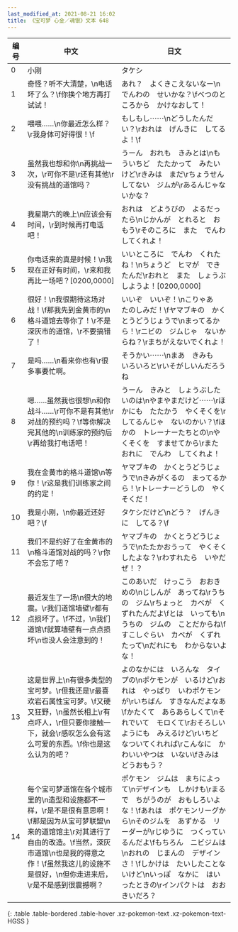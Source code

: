 ```yaml
---
last_modified_at: 2021-08-21 16:02
title: 《宝可梦 心金／魂银》文本 648
---
```

| 编号 | 中文 | 日文 |
| ---- | ---- | ---- |
| 0 | 小刚 | タケシ |
| 1 | 奇怪？听不大清楚，\n电话坏了么？\f你换个地方再打试试！ | あれ？　よくきこえないなー\nでんわの　せいかな？\fべつのところから　かけなおして！ |
| 2 | 喂喂……\n你最近怎么样？\r我身体可好得很！\f | もしもし⋯⋯\nどうしたんだい？\rおれは　げんきに　してるよ！\f |
| 3 | 虽然我也想和你\n再挑战一次，\r可你不是\r还有其他\r没有挑战的道馆吗？ | うーん　おれも　きみとは\nもういちど　たたかって　みたいけど\rきみは　まだ\rちょうせん　してない　ジムが\rあるんじゃないかな？ |
| 4 | 我星期六的晚上\n应该会有时间，\r到时候再打电话吧！ | おれは　どようびの　よるだったら\nじかんが　とれると　おもう\rそのころに　また　でんわしてくれよ！ |
| 5 | 你电话来的真是时候！\n我现在正好有时间，\r来和我再比一场吧？[0200,0000] | いいところに　でんわ　くれたね！\nちょうど　ヒマが　できたんだ\rおれと　また　しょうぶ　しようよ！[0200,0000] |
| 6 | 很好！\n我很期待这场对战！\f那我先到金黄市的\n格斗道馆去等你了！\r不是深灰市的道馆，\r不要搞错了！ | いいぞ　いいぞ！\nこりゃあ　たのしみだ！\fヤマブキの　かくとうどうじょうで\nまってるから！\rニビの　ジムじゃ　ないからね？\rまちがえないでくれよ！ |
| 7 | 是吗……\n看来你也有\r很多事要忙啊。 | そうかい⋯⋯\nまあ　きみも　いろいろと\rいそがしいんだろうね |
| 8 | 嗯……虽然我也很想\n和你战斗……\r可你不是有其他\r对战的预约吗？\f等你解决完其他的\n训练家的预约后\r再给我打电话吧！ | うーん　きみと　しょうぶしたいのは\nやまやまだけど⋯⋯\rほかにも　たたかう　やくそくを\rしてるんじゃ　ないのかい？\fほかの　トレーナーたちとの\nやくそくを　すませてから\rまた　おれに　でんわ　してくれよ！ |
| 9 | 我在金黄市的格斗道馆\n等你！\r这是我们训练家之间的约定！ | ヤマブキの　かくとうどうじょうで\nきみがくるの　まってるから！\rトレーナーどうしの　やくそくだ！ |
| 10 | 我是小刚，\n你最近还好吧？\f | タケシだけど\nどう？　げんきに　してる？\f |
| 11 | 我们不是约好了在金黄市的\n格斗道馆对战的吗？\r你不会忘了吧？ | ヤマブキの　かくとうどうじょうで\nたたかおうって　やくそく　したよな？\rわすれたら　いやだぜ！？ |
| 12 | 最近发生了一场\n很大的地震。\r我们道馆墙壁\r都有点损坏了。\f不过，\n我们道馆\f就算墙壁有一点点损坏\n也没人会注意到的！ | このあいだ　けっこう　おおきめの\nじしんが　あってね\rうちの　ジム\rちょっと　カベが　くずれたんだよ\fとは　いっても\nうちの　ジムの　ことだからね\fすこしぐらい　カベが　くずれたって\nだれにも　わからないよな！ |
| 13 | 这是世界上\n有很多类型的宝可梦。\r但我还是\r最喜欢岩石属性宝可梦。\f又硬又狂野，\n虽然长相上\r有点吓人，\r但只要你接触一下，就会\r感叹怎么会有这么可爱的东西。\f你也是这么认为的吧？ | よのなかには　いろんな　タイプの\nポケモンが　いるけど\rおれは　やっぱり　いわポケモンが\rいちばん　すきなんだよなあ\fかたくて　あらあらしくて\nそれでいて　モロくて\rおそろしいようにも　みえるけど\rいちど　なついてくれれば\rこんなに　かわいいやつは　いない\fきみは　どうおもう？ |
| 14 | 每个宝可梦道馆在各个城市里的\n造型和设施都不一样，\r是不是很有意思啊！\f那是因为从宝可梦联盟\n来的道馆馆主\r对其进行了自由的改造。\f当然，深灰市道馆\n也是我的得意之作！\f虽然我这儿的设施不是很好，\n但你走进来后，\r是不是感到很震撼啊？ | ポケモン　ジムは　まちによって\nデザインも　しかけも\rまるで　ちがうのが　おもしろいよな！\fあれは　ポケモンリーグから\nそのジムを　あずかる　リーダーが\rじゆうに　つくっているんだよ\fもちろん　ニビジムは\nおれの　じまんの　デザインさ！\fしかけは　たいしたことないけど\nいっぽ　なかに　はいったときの\rインパクトは　おおきいだろ？ |
{: .table .table-bordered .table-hover .xz-pokemon-text .xz-pokemon-text-HGSS }